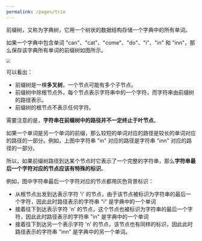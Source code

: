 ```yaml
---
permalink: /pages/trie
---
```


前缀树，又称为字典树，它用一个树状的数据结构存储一个字典中的所有单词。

如果一个字典中包含单词 "can"、"cat"、"come"、"do"、"i"、"in" 和 "inn"，那么保存该字典所有单词的前缀树如图所示。

<img src="https://cs-wiki.oss-cn-shanghai.aliyuncs.com/img/20220427105313.png" style="zoom:67%;" />

可以看出：

- 前缀树是一棵**多叉树**，一个节点可能有多个子节点。
- 前缀树中除根节点外，每个节点表示字符串中的一个字符，而字符串由前缀树的路径表示。
- 前缀树的根节点不表示任何字符。

需要注意的是，**字符串在前缀树中的路径并不一定终止于叶节点**。

如果一个单词是另一个单词的前缀，那么较短的单词对应的路径是较长的单词对应的路径的一部分。例如，上图中字符串 "in" 对应的路径是字符串 "inn" 对应的路径的一部分。

所以，如果前缀树路径到达某个节点时它表示了一个完整的字符串，那么**字符串最后一个字符对应的节点应该有特殊的标识**。

例如，图中字符串最后一个字符对应的节点都用灰色背景标识：

- 从根节点出发到达表示字符 'i' 的节点，由于该节点被标识为字符串的最后一个字符，因此此时路径表示的字符串 "i" 是字典中的一个单词
- 接着往下到达表示字符 'n' 的节点，这个节点也被标识为字符串的最后一个字符，因此此时路径表示的字符串 "in" 是字典中的一个单词
- 接着往下到达另一个表示字符 'n' 的节点，该节点也有同样的标识，因此此时路径表示的字符串 "inn" 是字典中的另一个单词。